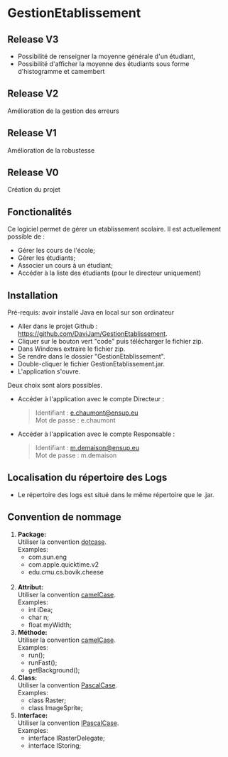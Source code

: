 # GestionEtablissement

## Release V3
* Possibilité de renseigner la moyenne générale d'un étudiant,
* Possibilité d'afficher la moyenne des étudiants sous forme d'histogramme et camembert

## Release V2
Amélioration de la gestion des erreurs

## Release V1
Amélioration de la robustesse

## Release V0
Création du projet 

## Fonctionalités
Ce logiciel permet de gérer un etablissement scolaire. Il est actuellement possible de :

* Gérer les cours de l'école;
* Gérer les étudiants;
* Associer un cours à un étudiant;
* Accéder à la liste des étudiants (pour le directeur uniquement)

## Installation

Pré-requis: avoir installé Java en local sur son ordinateur

* Aller dans le projet Github : https://github.com/DaviJam/GestionEtablissement.
* Cliquer sur le bouton vert "code" puis télécharger le fichier zip.
* Dans Windows extraire le fichier zip.
* Se rendre dans le dossier "GestionEtablissement".
* Double-cliquer le fichier GestionEtablissement.jar.
* L'application s'ouvre. 

Deux choix sont alors possibles.
* Accéder à l'application avec le compte Directeur :
   > Identifiant : e.chaumont@ensup.eu
    <br/>Mot de passe : e.chaumont
* Accéder à l'application avec le compte Responsable :
   > Identifiant : m.demaison@ensup.eu
    <br/>Mot de passe : m.demaison
    
## Localisation du répertoire des Logs 
* Le répertoire des logs est situé dans le même répertoire que le .jar.

## Convention de nommage
1. <b/>Package:</b>
    <br/>Utiliser la convention <u/>dotcase</u>. 
    <br/>Examples: 
    * com.sun.eng
    * com.apple.quicktime.v2
    * edu.cmu.cs.bovik.cheese
    <br/>
2. <b/>Attribut:</b>
    <br/>Utiliser la convention <u/>camelCase</u>.
    <br/>Examples:
    * int     iDea;
    * char     n;
    * float    myWidth;
3. <b/>Méthode:</b> 
    <br/>Utiliser la convention <u/>camelCase</u>.
    <br/>Examples:
    * run();
    * runFast();
    * getBackground();
4. <b/>Class:</b>
    <br/>Utiliser la convention <u/>PascalCase</u>.
    <br/>Examples:
    * class Raster;
    * class ImageSprite;
5. <b/>Interface:</b>
    <br/>Utiliser la convention <u/>IPascalCase</u>.
    <br/>Examples:
    * interface IRasterDelegate;
    * interface IStoring;




